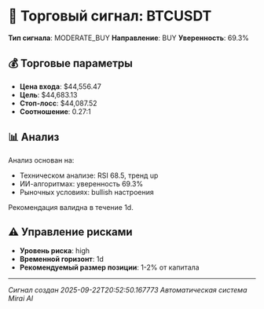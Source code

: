 
# 🎯 Торговый сигнал: BTCUSDT

**Тип сигнала**: MODERATE_BUY
**Направление**: BUY
**Уверенность**: 69.3%

## 💰 Торговые параметры
- **Цена входа**: $44,556.47
- **Цель**: $44,683.13
- **Стоп-лосс**: $44,087.52
- **Соотношение**: 0.27:1

## 📊 Анализ

Анализ основан на:
- Техническом анализе: RSI 68.5, тренд up
- ИИ-алгоритмах: уверенность 69.3%
- Рыночных условиях: bullish настроения

Рекомендация валидна в течение 1d.
        

## ⚠️ Управление рисками
- **Уровень риска**: high
- **Временной горизонт**: 1d
- **Рекомендуемый размер позиции**: 1-2% от капитала

---
*Сигнал создан 2025-09-22T20:52:50.167773*
*Автоматическая система Mirai AI*
        